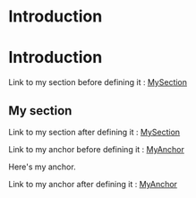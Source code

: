 # Introduction


# Introduction
Link to my section before defining it : [MySection](ok_introduction_pre_link.md#MySection)

<h2 class=""><span id="MySection"></span>My section</h2>


Link to my section after defining it : [MySection](ok_introduction_pre_link.md#MySection)

Link to my anchor before defining it : [MyAnchor](ok_introduction_pre_link.md#MyAnchor)

<span id="MyAnchor"/> Here's my anchor.

Link to my anchor after defining it : [MyAnchor](ok_introduction_pre_link.md#MyAnchor)